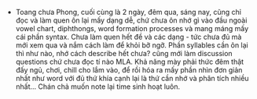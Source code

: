 - Toang chưa Phong, cuối cùng là 2 ngày, đêm qua, sáng nay, cũng chỉ đọc và làm quen ôn lại mấy dạng dễ, chứ chưa ôn nhớ gì vào đầu ngoài vowel chart, diphthongs, word formation processes và mang máng mấy cái phần syntax. Chưa làm quen hết đề và các dạng - tức chưa đủ mà mới xem qua và nắm cách làm để khỏi bỡ ngỡ. Phần syllables cần ôn lại thì như nào, nhớ cách describe hết chưa? cũng mới làm discussion questions chứ chưa đọc tí nào MLA. Khả năng mày phải thức đêm thật đấy ngủ, chơi, chill cho lắm vào, để rồi hóa ra mấy phần nhìn đơn giản nhất như word với đủ thứ khía cạnh lại là thứ cần nhớ và phân tích nhiều nhất... Chán chả muốn note lại time sinh hoạt luôn.